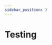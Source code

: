 ```yaml
---
sidebar_position: 2
---
```


# Testing

<!-- ---

- avoid web request cache by adding a query param
`http://url/……./requests?1=1**`

Boy scout mentality
Just cleaning up and improving things as you go basically


**


https://hbr.org/2014/08/whats-your-cultural-profile


ASK SHIP 

Pair programming reduce the time to delivery  [https://www.eferro.net/2021/09/code-reviews-synchronous-and.html](https://www.eferro.net/2021/09/code-reviews-synchronous-and.html)

 

maybe we don't need it, but should we mention the pyramid of test and add specifics about unit vs integration / api contact vs e2e? Also is there any distinction of approach in frontend work vs backend work or across platforms (Mobile, Extension, PDapp).

**

Use Gherkin to build a shared understanding

**

**

If developers in your team have to repeat their asks or even worse beg ![🙏](https://abs-0.twimg.com/emoji/v2/svg/1f64f.svg "Manos palma contra palma") for reviewing their PRs (or any other help they need), your problem is not people not prioritizing other people's work, “lack of professionalism” or lack of “team player spirit”.


..lack of availability in the team as a consequence of high WIP and high utilization. The amount of begging in the system is proportional to the WIP.

**


**






// await page.evaluate(() => {

// localStorage.setItem('privacyModalSeen', 'true')

// })

// page.reload()






BDD
-> generar conversaciones



https://newsletter.pragmaticengineer.com/p/how-microsoft-does-quality-assurance




Design and implement and E2E automation testing frameworks for

Drive vision and strategy for QA

QA control with different metrics and KPIs

Proactively pinpoint opportunities to improve quality and devise solutions to achieve them

proactively address and solve cross-team issues, foster teamwork and collaborations

pepe

Give feedback
- Start with a micro-yes question to prepare brain to receive feeback!
https://www.youtube.com/watch?v=wtl5UrrgU8c&t=2s




Justo la semana pasada comentaba. El peso que tiene este tipo de cosas en los 4 pilares de la motivación: autonomía, maestría, reconocimiento y propósito








**Sample 1-1 Agenda Template

|   |
|---|
|1. My wins from last week: (celebration time!)<br><br>  <br><br>2. Challenges I'm facing: (how might your manager offer coaching, advice, or remove obstacles?)<br><br>3. Feedback for me from last week: (ask your manager for general feedback and feedback related to your personal development goals, reflect on feedback you’ve received or have for yourself!)<br><br>4. Feedback for my manager: (what's working well? what can be 10% better?)<br><br>  <br><br>5. My personal development: (ask your manager to hold you accountable!)<br><br>- My development focus:<br>    <br>- Progress I made last week:<br>    <br>- Small step I’ll take next week:<br>    <br><br>6. Stretch question: (your manager will ask you a different question every week)|

Sample 1-1 stretch questions for managers to ask direct reports:

1. On a scale of 1-10, how happy are you with how the week went?

2. On a scale of 1-10, how satisfied are you with how much feedback we give each other? 

3. In what areas can you make an improvement that would give you the greatest return?

4. Who do you wish you could work with more? Less?

5. How do you go about prioritizing your work? How can I help?

6. What’s a recent situation you wish you handled differently? What would you change? What did you learn?

7. What could I do to make your work easier or support you better?

8. How clear do you feel about what’s expected of you, your tasks, and your role?

9. How would you rate your satisfaction with your decision-making power and amount of direction you get?

10. How happy are you with the amount of impact you are having internally? How about clients?

11. How would you rate your feeling of progress in your work? How about your personal development?

12. How connected do you feel to the team? What can make you feel more connected or included?**




push a package

> npm i yalc -g
> yalc publish
	 Running prepack script: ./scripts/prepack.sh
	+ set -e
	+ set -o pipefail
	+ [[ -n '' ]]
	+ yarn build:clean
	@metamask/smart-transactions-controller@8.0.0 published in store.

(to import it)




**

QA engineers are both enablers and supporters

  
  
  

minimal test:

given this

when this happens

then that should be the outcome

  
  

look for all the things that are getting in the way for me to release something today

  

integration times and team boundaries

  

One of the tools that drives high quality, is the ability to obtain reliable test results quickly, and fo that we need to avoid test flakiness, the code should be testable, and for that it should meet certain propieties, modular, cohesive etc..

  

Flaky tests also tell you something -> most of the times are flaky environments or race prod code conditions

** -->